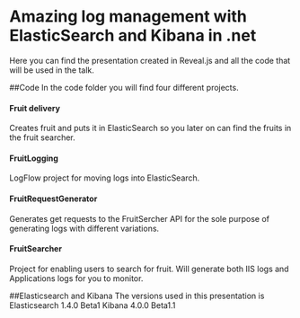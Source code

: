 # Amazing log management with ElasticSearch and Kibana in .net

Here you can find the presentation created in Reveal.js and all the code that will be used in the talk.

##Code
In the code folder you will find four different projects.
#### Fruit delivery
Creates fruit and puts it in ElasticSearch so you later on can find the fruits in the fruit searcher.

#### FruitLogging
LogFlow project for moving logs into ElasticSearch.

#### FruitRequestGenerator
Generates get requests to the FruitSercher API for the sole purpose of generating logs with different variations.

#### FruitSearcher
Project for enabling users to search for fruit. Will generate both IIS logs and Applications logs for you to monitor.

##Elasticsearch and Kibana
The versions used in this presentation is
Elasticsearch 1.4.0 Beta1
Kibana 4.0.0  Beta1.1









